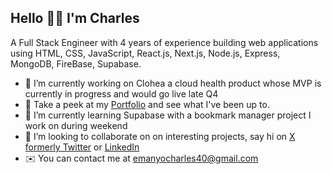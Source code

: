 ## Hello 👋🏻 I'm Charles


A Full Stack Engineer with 4 years of experience building web applications using HTML, CSS, JavaScript, React.js, Next.js, Node.js, Express, MongoDB, FireBase, Supabase. 

- 🔭 I’m currently working on Clohea a cloud health product whose MVP is currently in progress and would go live late Q4
- 🧠 Take a peek at my [Portfolio](https://emanyo-charles.vercel.app/) and see what I've been up to.
- 🌱 I’m currently learning Supabase with a bookmark manager project I work on during weekend
- 🤝 I’m looking to collaborate on on interesting projects, say hi on [X formerly Twitter](https://x.com/mancyDev) or [LinkedIn](https://www.linkedin.com/in/charles-emanyo-a56457233)
- ✉️ You can contact me at emanyocharles40@gmail.com

